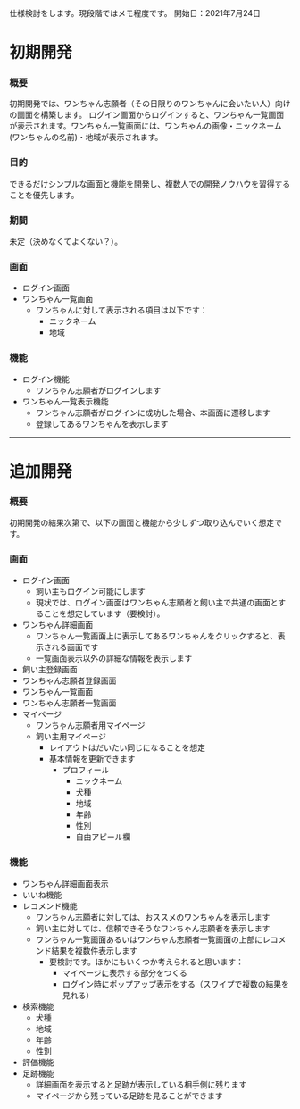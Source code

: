 仕様検討をします。現段階ではメモ程度です。
開始日：2021年7月24日

# 初期開発

### 概要

初期開発では、ワンちゃん志願者（その日限りのワンちゃんに会いたい人）向けの画面を構築します。
ログイン画面からログインすると、ワンちゃん一覧画面が表示されます。ワンちゃん一覧画面には、ワンちゃんの画像・ニックネーム(ワンちゃんの名前)・地域が表示されます。

### 目的

できるだけシンプルな画面と機能を開発し、複数人での開発ノウハウを習得することを優先します。

### 期間

未定（決めなくてよくない？）。

### 画面

- ログイン画面
- ワンちゃん一覧画面
  - ワンちゃんに対して表示される項目は以下です：
    - ニックネーム
    - 地域

### 機能

- ログイン機能
  - ワンちゃん志願者がログインします
- ワンちゃん一覧表示機能
  - ワンちゃん志願者がログインに成功した場合、本画面に遷移します
  - 登録してあるワンちゃんを表示します

---

# 追加開発

### 概要

初期開発の結果次第で、以下の画面と機能から少しずつ取り込んでいく想定です。


### 画面

- ログイン画面
  - 飼い主もログイン可能にします
  - 現状では、ログイン画面はワンちゃん志願者と飼い主で共通の画面とすることを想定しています（要検討）。
- ワンちゃん詳細画面
  - ワンちゃん一覧画面上に表示してあるワンちゃんをクリックすると、表示される画面です
  - 一覧画面表示以外の詳細な情報を表示します
- 飼い主登録画面
- ワンちゃん志願者登録画面
- ワンちゃん一覧画面
- ワンちゃん志願者一覧画面
- マイページ
  - ワンちゃん志願者用マイページ
  - 飼い主用マイページ
    - レイアウトはだいたい同じになることを想定
    - 基本情報を更新できます
      - プロフィール
        - ニックネーム
        - 犬種
        - 地域
        - 年齢
        - 性別
        - 自由アピール欄


### 機能

- ワンちゃん詳細画面表示
- いいね機能
- レコメンド機能
  - ワンちゃん志願者に対しては、おススメのワンちゃんを表示します
  - 飼い主に対しては、信頼できそうなワンちゃん志願者を表示します
  - ワンちゃん一覧画面あるいはワンちゃん志願者一覧画面の上部にレコメンド結果を複数件表示します
    - 要検討です。ほかにもいくつか考えられると思います：
      - マイページに表示する部分をつくる
      - ログイン時にポップアップ表示をする（スワイプで複数の結果を見れる）
- 検索機能
  - 犬種
  - 地域
  - 年齢
  - 性別
- 評価機能
- 足跡機能
  - 詳細画面を表示すると足跡が表示している相手側に残ります
  - マイページから残っている足跡を見ることができます

